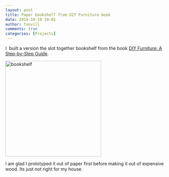 ```yaml
---
layout: post
title: Paper bookshelf from DIY Furniture book
date: 2014-10-10 19:01
author: funvill
comments: true
categories: [Projects]
---
```

I  built a version the slot together bookshelf from the book <a href="http://www.amazon.co.uk/DIY-Furniture-Step-Step-Guide/dp/1856697428">DIY Furniture: A Step-by-Step Guide</a>.

<a href="http://blog.abluestar.com/public/uploads/2014/10/bookshelf.jpg"><img class="alignnone size-medium wp-image-4037" src="http://blog.abluestar.com/public/uploads/2014/10/bookshelf-300x300.jpg" alt="bookshelf" width="300" height="300" /></a>

I am glad I prototyped it out of paper first before making it out of expensive wood. Its just not right for my house.
